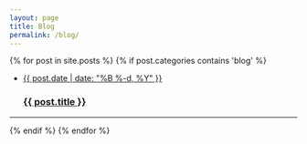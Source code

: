 ```yaml
---
layout: page
title: Blog
permalink: /blog/
---
```


<div class="content list">
  {% for post in site.posts %}
    {% if post.categories contains 'blog' %}
      <div class="list-item">
        <p class="list-post-title">
          <a href="{{ post.url | prepend: site.baseurl }}">
              <ul class="post-list"><li><span class="post-meta">{{ post.date | date: "%B %-d, %Y" }}</span>
                      <h3>
                        <a class="post-link" href="{{ post.url | prepend: site.baseurl }}">
                          {{ post.title }}
                        </a>
              </h3></li></ul>
              <hr/>
          </a>
        </p>
      </div>
    {% endif %}
  {% endfor %}
</div>

